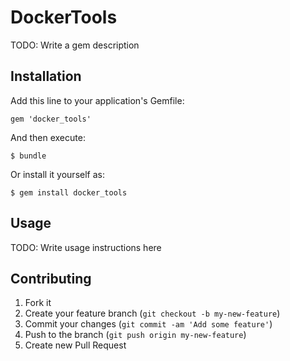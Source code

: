 # DockerTools

TODO: Write a gem description

## Installation

Add this line to your application's Gemfile:

    gem 'docker_tools'

And then execute:

    $ bundle

Or install it yourself as:

    $ gem install docker_tools

## Usage

TODO: Write usage instructions here

## Contributing

1. Fork it
2. Create your feature branch (`git checkout -b my-new-feature`)
3. Commit your changes (`git commit -am 'Add some feature'`)
4. Push to the branch (`git push origin my-new-feature`)
5. Create new Pull Request
